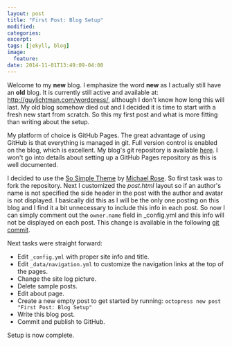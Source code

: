 ```yaml
---
layout: post
title: "First Post: Blog Setup"
modified:
categories: 
excerpt:
tags: [jekyll, blog]
image:
  feature:
date: 2014-11-01T13:49:09-04:00
---
```


Welcome to my **new** blog. I emphasize the word **new** as I actually still have an **old** blog. It is currently still active and available at: http://guylichtman.com/wordpress/, although I don't know how long this will last. My old blog somehow died out and I decided it is time to start with a fresh new start from scratch. So this my first post and what is more fitting than writing about the setup. 

My platform of choice is GitHub Pages. The great advantage of using GitHub is that everything is managed in git. Full version control is enabled on the blog, which is excellent. My blog's git repository is available [here](https://github.com/guylichtman/guylichtman.github.io). I won't go into details about setting up a GitHub Pages repository as this is well documented. 

I decided to use the [So Simple Theme](https://github.com/mmistakes/so-simple-theme) by [Michael Rose](http://mademistakes.com). So first task was to fork the repository. Next I customized the *post.html* layout so if an author's name is not specified the side header in the post with the author and avatar is not displayed. I basically did this as I will be the only one posting on this blog and I find it a bit unnecessary to include this info in each post. So now I can simply comment out the `owner.name` field in _config.yml and this info will not be displayed on each post. This change is available in the following [git commit](https://github.com/guylichtman/guylichtman.github.io/commit/8b138f05da50092a6b9119dee18c649eeb5f647a).

Next tasks were straight forward:

 - Edit `_config.yml` with proper site info and title.
 - Edit `_data/navigation.yml` to customize the navigation links at the top of the pages.
 - Change the site log picture.
 - Delete sample posts.
 - Edit about page.
 - Create a new empty post to get started by running: 
 ```octopress new post "First Post: Blog Setup"```
 - Write this blog post.
 - Commit and publish to GitHub.

Setup is now complete.


